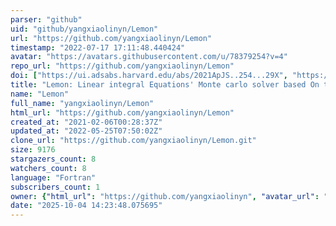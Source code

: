 ```yaml
---
parser: "github"
uid: "github/yangxiaolinyn/Lemon"
url: "https://github.com/yangxiaolinyn/Lemon"
timestamp: "2022-07-17 17:11:48.440424"
avatar: "https://avatars.githubusercontent.com/u/78379254?v=4"
repo_url: "https://github.com/yangxiaolinyn/Lemon"
doi: ["https://ui.adsabs.harvard.edu/abs/2021ApJS..254...29X", "https://ui.adsabs.harvard.edu/abs/2021ascl.soft06014Y/abstract"]
title: "Lemon: Linear integral Equations' Monte carlo solver based On the Neumann solution"
name: "Lemon"
full_name: "yangxiaolinyn/Lemon"
html_url: "https://github.com/yangxiaolinyn/Lemon"
created_at: "2021-02-06T00:28:37Z"
updated_at: "2022-05-25T07:50:02Z"
clone_url: "https://github.com/yangxiaolinyn/Lemon.git"
size: 9176
stargazers_count: 8
watchers_count: 8
language: "Fortran"
subscribers_count: 1
owner: {"html_url": "https://github.com/yangxiaolinyn", "avatar_url": "https://avatars.githubusercontent.com/u/78379254?v=4", "login": "yangxiaolinyn", "type": "User"}
date: "2025-10-04 14:23:48.075695"
---
```

